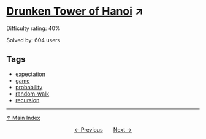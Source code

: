 # [Drunken Tower of Hanoi](https://projecteuler.net/problem=497) ↗️

Difficulty rating: 40%

Solved by: 604 users
## Tags

- [expectation](../tags/expectation.md)
- [game](../tags/game.md)
- [probability](../tags/probability.md)
- [random-walk](../tags/random-walk.md)
- [recursion](../tags/recursion.md)



---

[↑ Main Index](../README.md)


<div align=center><a href='496.md'>← Previous</a> &nbsp;&nbsp; &nbsp;&nbsp;  <a href='498.md'>Next →</a></div>

